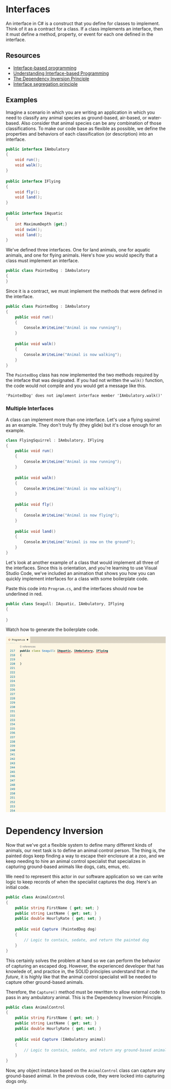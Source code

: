# Interfaces

An interface in C# is a construct that you define for classes to implement. Think of it as a contract for a class. If a class implements an interface, then it must define a method, property, or event for each one defined in the interface. 

## Resources

* [Interface-based programming](https://en.wikipedia.org/wiki/Interface-based_programming)
* [Understanding Interface-based Programming](https://msdn.microsoft.com/en-us/library/aa260635(v=vs.60).aspx)
* [The Dependency Inversion Principle](https://code.tutsplus.com/tutorials/solid-part-4-the-dependency-inversion-principle--net-36872)
* [Interface segregation principle](https://en.wikipedia.org/wiki/Interface_segregation_principle)

## Examples

Imagine a scenario in which you are writing an application in which you need to classify any animal species as ground-based, air-based, or water-based. Also consider that animal species can be any combination of those classifications. To make our code base as flexible as possible, we define the properties and behaviors of each classification (or description) into an interface.

```cs
public interface IAmbulatory
{
    void run();
    void walk();
}

public interface IFlying
{
    void fly();
    void land();
}

public interface IAquatic
{
    int MaximumDepth {get;}
    void swim();
    void land();
}
```

We've defined three interfaces. One for land animals, one for aquatic animals, and one for flying animals. Here's how you would specify that a class must implement an interface.

```cs
public class PaintedDog : IAmbulatory
{
}
```

Since it is a contract, we must implement the methods that were defined in the interface.

```cs
public class PaintedDog : IAmbulatory
{
    public void run()
    {
        Console.WriteLine("Animal is now running");
    }

    public void walk()
    {
        Console.WriteLine("Animal is now walking");
    }
}
```


The `PaintedDog` class has now implemented the two methods required by the inteface that was designated. If you had not written the `walk()` function, the code would not compile and you would get a message like this.

```
'PaintedDog' does not implement interface member 'IAmbulatory.walk()'
```

### Multiple Interfaces

A class can implement more than one interface. Let's use a flying squirrel as an example. They don't truly fly (they glide) but it's close enough for an example.

```cs
class FlyingSquirrel : IAmbulatory, IFlying
{
    public void run()
    {
        Console.WriteLine("Animal is now running");
    }

    public void walk()
    {
        Console.WriteLine("Animal is now walking");
    }

    public void fly()
    {
        Console.WriteLine("Animal is now flying");
    }

    public void land()
    {
        Console.WriteLine("Animal is now on the ground");
    }	
}
```

Let's look at another example of a class that would implement all three of the interfaces. Since this is orientation, and you're learning to use Visual Studio Code, we've included an animation that shows you how you can quickly implement interfaces for a class with some boilerplate code.

Paste this code into `Program.cs`, and the interfaces should now be underlined in red. 

```cs
public class Seagull: IAquatic, IAmbulatory, IFlying
{
    
}
```

Watch how to generate the boilerplate code.

![](./assets/interface-implementation.gif)

# Dependency Inversion

Now that we've got a flexible system to define many different kinds of animals, our next task is to define an animal control person. The thing is, the painted dogs keep finding a way to escape their enclosure at a zoo, and we keep needing to hire an animal control specialist that specializes in capturing ground-based animals like dogs, cats, emus, etc.

We need to represent this actor in our software application so we can write logic to keep records of when the specialist captures the dog. Here's an initial code.

```cs
public class AnimalControl
{
    public string FirstName { get; set; }
    public string LastName { get; set; }
    public double HourlyRate { get; set; }

    public void Capture (PaintedDog dog)
    {
        // Logic to contain, sedate, and return the painted dog
    }
}
```

This certainly solves the problem at hand so we can perform the behavior of capturing an escaped dog. However, the experienced developer that has knowlede of, and practice in, the SOLID principles understand that *in the future*, it is highly like that the animal control specialist will be needed to capture other ground-based animals.

Therefore, the `Capture()` method must be rewritten to allow external code to pass in any ambulatory animal. This is the Dependency Inversion Principle.

```cs
public class AnimalControl
{
    public string FirstName { get; set; }
    public string LastName { get; set; }
    public double HourlyRate { get; set; }

    public void Capture (IAmbulatory animal)
    {
        // Logic to contain, sedate, and return any ground-based animal
    }
}
```

Now, any object instance based on the `AnimalControl` class can capture any ground-based animal. In the previous code, they were locked into capturing dogs only.